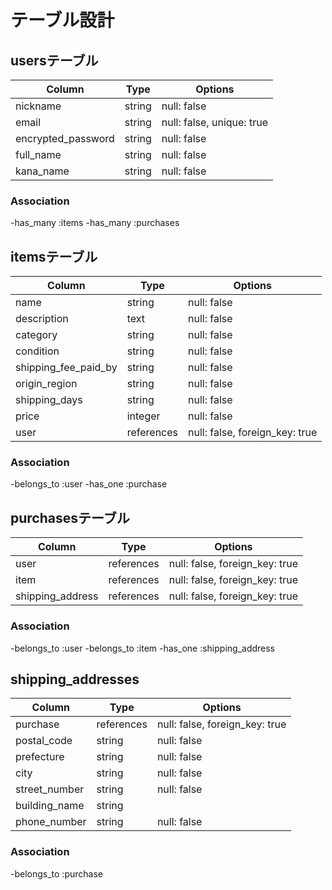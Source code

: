 # テーブル設計

## usersテーブル

| Column             | Type   | Options                   |
|--------------------|--------|---------------------------|
| nickname           | string | null: false               |
| email              | string | null: false, unique: true |
| encrypted_password | string | null: false               |
| full_name          | string | null: false               |
| kana_name          | string | null: false               |

### Association

-has_many :items
-has_many :purchases

## itemsテーブル

| Column               | Type       | Options                        |
|----------------------|------------|--------------------------------|
| name                 | string     | null: false                    |
| description          | text       | null: false                    |
| category             | string     | null: false                    |
| condition            | string     | null: false                    |
| shipping_fee_paid_by | string     | null: false                    |
| origin_region        | string     | null: false                    |
| shipping_days        | string     | null: false                    |
| price                | integer    | null: false                    |
| user                 | references | null: false, foreign_key: true |

### Association

-belongs_to :user
-has_one :purchase

## purchasesテーブル

| Column           | Type       | Options                        |
|------------------|------------|--------------------------------|
| user             | references | null: false, foreign_key: true |
| item             | references | null: false, foreign_key: true |
| shipping_address | references | null: false, foreign_key: true |

### Association

-belongs_to :user
-belongs_to :item
-has_one :shipping_address

## shipping_addresses

| Column        | Type       | Options                        |
|---------------|------------|--------------------------------|
| purchase      | references | null: false, foreign_key: true |
| postal_code   | string     | null: false                    |
| prefecture    | string     | null: false                    |
| city          | string     | null: false                    |
| street_number | string     | null: false                    |
| building_name | string     |                                |
| phone_number  | string     | null: false                    |

### Association

-belongs_to :purchase